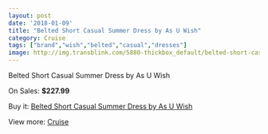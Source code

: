 ```yaml
---
layout: post
date: '2018-01-09'
title: "Belted Short Casual Summer Dress by As U Wish"
category: Cruise
tags: ["brand","wish","belted","casual","dresses"]
image: http://img.transblink.com/5880-thickbox_default/belted-short-casual-summer-dress-by-as-u-wish.jpg
---
```

Belted Short Casual Summer Dress by As U Wish

On Sales: **$227.99**
<a href="https://www.transblink.com/en/cruise/1916-belted-short-casual-summer-dress-by-as-u-wish.html"><amp-img layout="responsive" width="600" height="600" src="//img.transblink.com/5880-thickbox_default/belted-short-casual-summer-dress-by-as-u-wish.jpg" alt="Belted Short Casual Summer Dress by As U Wish 0" /></a>
<a href="https://www.transblink.com/en/cruise/1916-belted-short-casual-summer-dress-by-as-u-wish.html"><amp-img layout="responsive" width="600" height="600" src="//img.transblink.com/5882-thickbox_default/belted-short-casual-summer-dress-by-as-u-wish.jpg" alt="Belted Short Casual Summer Dress by As U Wish 1" /></a>
<a href="https://www.transblink.com/en/cruise/1916-belted-short-casual-summer-dress-by-as-u-wish.html"><amp-img layout="responsive" width="600" height="600" src="//img.transblink.com/5881-thickbox_default/belted-short-casual-summer-dress-by-as-u-wish.jpg" alt="Belted Short Casual Summer Dress by As U Wish 2" /></a>

Buy it: [Belted Short Casual Summer Dress by As U Wish](https://www.transblink.com/en/cruise/1916-belted-short-casual-summer-dress-by-as-u-wish.html "Belted Short Casual Summer Dress by As U Wish")

View more: [Cruise](https://www.transblink.com/en/5-cruise "Cruise")
